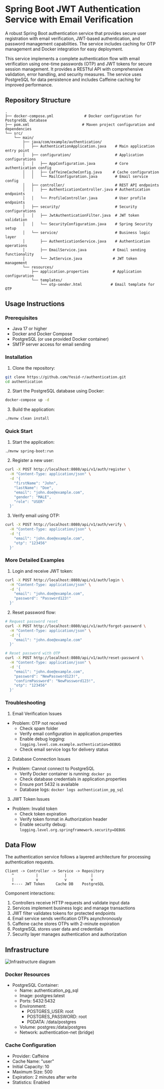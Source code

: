 # Spring Boot JWT Authentication Service with Email Verification

A robust Spring Boot authentication service that provides secure user registration with email verification, JWT-based authentication, and password management capabilities. The service includes caching for OTP management and Docker integration for easy deployment.

This service implements a complete authentication flow with email verification using one-time passwords (OTP) and JWT tokens for secure session management. It provides a RESTful API with comprehensive validation, error handling, and security measures. The service uses PostgreSQL for data persistence and includes Caffeine caching for improved performance.

## Repository Structure
```
.
├── docker-compose.yml              # Docker configuration for PostgreSQL database
├── pom.xml                        # Maven project configuration and dependencies
└── src/
    └── main/
        ├── java/com/example/authentication/
        │   ├── AuthenticationApplication.java    # Main application entry point
        │   ├── configuration/                    # Application configurations
        │   │   ├── AppConfiguration.java         # Core authentication config
        │   │   ├── CaffeineCacheConfig.java     # Cache configuration
        │   │   └── MailConfiguration.java        # Email service config
        │   ├── controller/                       # REST API endpoints
        │   │   ├── AuthenticationController.java # Authentication endpoints
        │   │   └── ProfileController.java        # User profile endpoints
        │   ├── security/                         # Security configurations
        │   │   ├── JwtAuthenticationFilter.java  # JWT token validation
        │   │   └── SecurityConfiguration.java    # Spring Security setup
        │   └── service/                          # Business logic layer
        │       ├── AuthenticationService.java    # Authentication operations
        │       ├── EmailService.java            # Email sending functionality
        │       └── JwtService.java              # JWT token management
        └── resources/
            ├── application.properties           # Application configuration
            └── templates/
                └── otp-sender.html             # Email template for OTP
```

## Usage Instructions
### Prerequisites
- Java 17 or higher
- Docker and Docker Compose
- PostgreSQL (or use provided Docker container)
- SMTP server access for email sending

### Installation
1. Clone the repository:
```bash
git clone https://github.com/Yesid-r/authentication.git
cd authentication
```

2. Start the PostgreSQL database using Docker:
```bash
docker-compose up -d
```

3. Build the application:
```bash
./mvnw clean install
```

### Quick Start
1. Start the application:
```bash
./mvnw spring-boot:run
```

2. Register a new user:
```bash
curl -X POST http://localhost:8080/api/v1/auth/register \
  -H "Content-Type: application/json" \
  -d '{
    "firstName": "John",
    "lastName": "Doe",
    "email": "john.doe@example.com",
    "gender": "MALE",
    "role": "USER"
  }'
```

3. Verify email using OTP:
```bash
curl -X POST http://localhost:8080/api/v1/auth/verify \
  -H "Content-Type: application/json" \
  -d '{
    "email": "john.doe@example.com",
    "otp": "123456"
  }'
```

### More Detailed Examples
1. Login and receive JWT token:
```bash
curl -X POST http://localhost:8080/api/v1/auth/login \
  -H "Content-Type: application/json" \
  -d '{
    "email": "john.doe@example.com",
    "password": "Password123!"
  }'
```

2. Reset password flow:
```bash
# Request password reset
curl -X POST http://localhost:8080/api/v1/auth/forgot-password \
  -H "Content-Type: application/json" \
  -d '{
    "email": "john.doe@example.com"
  }'

# Reset password with OTP
curl -X POST http://localhost:8080/api/v1/auth/reset-password \
  -H "Content-Type: application/json" \
  -d '{
    "email": "john.doe@example.com",
    "password": "NewPassword123!",
    "confirmPassword": "NewPassword123!",
    "otp": "123456"
  }'
```

### Troubleshooting
1. Email Verification Issues
- Problem: OTP not received
  - Check spam folder
  - Verify email configuration in application.properties
  - Enable debug logging: `logging.level.com.example.authentication=DEBUG`
  - Check email service logs for delivery status

2. Database Connection Issues
- Problem: Cannot connect to PostgreSQL
  - Verify Docker container is running: `docker ps`
  - Check database credentials in application.properties
  - Ensure port 5432 is available
  - Database logs: `docker logs authentication_pg_sql`

3. JWT Token Issues
- Problem: Invalid token
  - Check token expiration
  - Verify token format in Authorization header
  - Enable security debug: `logging.level.org.springframework.security=DEBUG`

## Data Flow
The authentication service follows a layered architecture for processing authentication requests.

```ascii
Client -> Controller -> Service -> Repository
   ^          |            |           |
   |          v            v           v
   +---- JWT Token     Cache DB    PostgreSQL
```

Component interactions:
1. Controllers receive HTTP requests and validate input data
2. Services implement business logic and manage transactions
3. JWT filter validates tokens for protected endpoints
4. Email service sends verification OTPs asynchronously
5. Caffeine cache stores OTPs with 2-minute expiration
6. PostgreSQL stores user data and credentials
7. Security layer manages authentication and authorization

## Infrastructure

![Infrastructure diagram](./docs/infra.png)
### Docker Resources
- PostgreSQL Container:
  - Name: authentication_pg_sql
  - Image: postgres:latest
  - Ports: 5432:5432
  - Environment:
    - POSTGRES_USER: root
    - POSTGRES_PASSWORD: root
    - PGDATA: /data/postgres
  - Volume: postgres:/data/postgres
  - Network: authentication-net (bridge)

### Cache Configuration
- Provider: Caffeine
- Cache Name: "user"
- Initial Capacity: 10
- Maximum Size: 500
- Expiration: 2 minutes after write
- Statistics: Enabled
